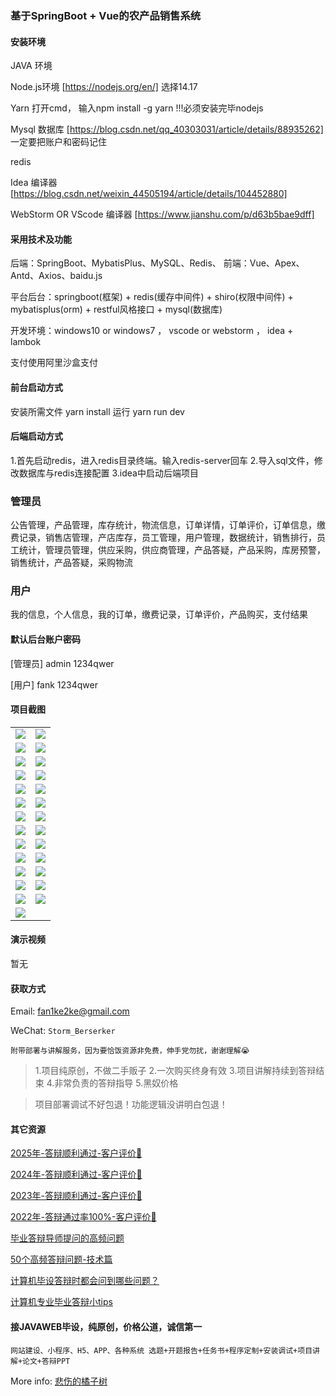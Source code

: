 ### 基于SpringBoot + Vue的农产品销售系统

#### 安装环境

JAVA 环境 

Node.js环境 [https://nodejs.org/en/] 选择14.17

Yarn 打开cmd， 输入npm install -g yarn !!!必须安装完毕nodejs 

Mysql 数据库 [https://blog.csdn.net/qq_40303031/article/details/88935262] 一定要把账户和密码记住

redis 

Idea 编译器 [https://blog.csdn.net/weixin_44505194/article/details/104452880]

WebStorm OR VScode 编译器 [https://www.jianshu.com/p/d63b5bae9dff]

#### 采用技术及功能

后端：SpringBoot、MybatisPlus、MySQL、Redis、
前端：Vue、Apex、Antd、Axios、baidu.js


平台后台：springboot(框架) + redis(缓存中间件) + shiro(权限中间件) + mybatisplus(orm) + restful风格接口 + mysql(数据库)

开发环境：windows10 or windows7 ， vscode or webstorm ， idea + lambok

支付使用阿里沙盒支付

#### 前台启动方式

安装所需文件 yarn install 
运行 yarn run dev

#### 后端启动方式

1.首先启动redis，进入redis目录终端。输入redis-server回车
2.导入sql文件，修改数据库与redis连接配置
3.idea中启动后端项目

### 管理员
公告管理，产品管理，库存统计，物流信息，订单详情，订单评价，订单信息，缴费记录，销售店管理，产店库存，员工管理，用户管理，数据统计，销售排行，员工统计，管理员管理，供应采购，供应商管理，产品答疑，产品采购，库房预警，销售统计，产品答疑，采购物流

### 用户
我的信息，个人信息，我的订单，缴费记录，订单评价，产品购买，支付结果

#### 默认后台账户密码

[管理员]
admin
1234qwer

[用户]
fank
1234qwer

#### 项目截图

|  |  |
|---------------------|---------------------|
| ![](https://fank-bucket-oss.oss-cn-beijing.aliyuncs.com/img/1734395740336.png) | ![](https://fank-bucket-oss.oss-cn-beijing.aliyuncs.com/img/1734396234216.png) |
| ![](https://fank-bucket-oss.oss-cn-beijing.aliyuncs.com/img/1734395722465.png) | ![](https://fank-bucket-oss.oss-cn-beijing.aliyuncs.com/img/1734396225513.png) |
| ![](https://fank-bucket-oss.oss-cn-beijing.aliyuncs.com/img/1734433810791.png) | ![](https://fank-bucket-oss.oss-cn-beijing.aliyuncs.com/img/1734396214632.png) |
| ![](https://fank-bucket-oss.oss-cn-beijing.aliyuncs.com/img/1734433802190.png) | ![](https://fank-bucket-oss.oss-cn-beijing.aliyuncs.com/img/1734396206466.png) |
| ![](https://fank-bucket-oss.oss-cn-beijing.aliyuncs.com/img/1734433792323.png) | ![](https://fank-bucket-oss.oss-cn-beijing.aliyuncs.com/img/1734396197426.png) |
| ![](https://fank-bucket-oss.oss-cn-beijing.aliyuncs.com/img/1734433777545.png) | ![](https://fank-bucket-oss.oss-cn-beijing.aliyuncs.com/img/1734396188442.png) |
| ![](https://fank-bucket-oss.oss-cn-beijing.aliyuncs.com/img/1734433767672.png) | ![](https://fank-bucket-oss.oss-cn-beijing.aliyuncs.com/img/1734396180576.png) |
| ![](https://fank-bucket-oss.oss-cn-beijing.aliyuncs.com/img/1734433753406.png) | ![](https://fank-bucket-oss.oss-cn-beijing.aliyuncs.com/img/1734396169841.png) |
| ![](https://fank-bucket-oss.oss-cn-beijing.aliyuncs.com/img/1734433741800.png) | ![](https://fank-bucket-oss.oss-cn-beijing.aliyuncs.com/img/1734395932079.png) |
| ![](https://fank-bucket-oss.oss-cn-beijing.aliyuncs.com/img/1734396280736.png) | ![](https://fank-bucket-oss.oss-cn-beijing.aliyuncs.com/img/1734395836533.png) |
| ![](https://fank-bucket-oss.oss-cn-beijing.aliyuncs.com/img/1734396268525.png) | ![](https://fank-bucket-oss.oss-cn-beijing.aliyuncs.com/img/1734395813055.png) |
| ![](https://fank-bucket-oss.oss-cn-beijing.aliyuncs.com/img/1734396254785.png) | ![](https://fank-bucket-oss.oss-cn-beijing.aliyuncs.com/img/1734395801760.png) |
| ![](https://fank-bucket-oss.oss-cn-beijing.aliyuncs.com/img/1734396246018.png) | ![](https://fank-bucket-oss.oss-cn-beijing.aliyuncs.com/img/1734395750343.png) |
| ![](https://fank-bucket-oss.oss-cn-beijing.aliyuncs.com/work/936e9baf53eb9a217af4f89c616dc19.png) |

#### 演示视频

暂无

#### 获取方式

Email: fan1ke2ke@gmail.com

WeChat: `Storm_Berserker`

`附带部署与讲解服务，因为要恰饭资源非免费，伸手党勿扰，谢谢理解😭`

> 1.项目纯原创，不做二手贩子 2.一次购买终身有效 3.项目讲解持续到答辩结束 4.非常负责的答辩指导 5.黑奴价格

> 项目部署调试不好包退！功能逻辑没讲明白包退！

#### 其它资源

[2025年-答辩顺利通过-客户评价🍜](https://berserker287.github.io/2025/06/18/2025%E5%B9%B4%E7%AD%94%E8%BE%A9%E9%A1%BA%E5%88%A9%E9%80%9A%E8%BF%87/)

[2024年-答辩顺利通过-客户评价👻](https://berserker287.github.io/2024/06/06/2024%E5%B9%B4%E7%AD%94%E8%BE%A9%E9%A1%BA%E5%88%A9%E9%80%9A%E8%BF%87/)

[2023年-答辩顺利通过-客户评价🐢](https://berserker287.github.io/2023/06/14/2023%E5%B9%B4%E7%AD%94%E8%BE%A9%E9%A1%BA%E5%88%A9%E9%80%9A%E8%BF%87/)

[2022年-答辩通过率100%-客户评价🐣](https://berserker287.github.io/2022/05/25/%E9%A1%B9%E7%9B%AE%E4%BA%A4%E6%98%93%E8%AE%B0%E5%BD%95/)

[毕业答辩导师提问的高频问题](https://berserker287.github.io/2023/06/13/%E6%AF%95%E4%B8%9A%E7%AD%94%E8%BE%A9%E5%AF%BC%E5%B8%88%E6%8F%90%E9%97%AE%E7%9A%84%E9%AB%98%E9%A2%91%E9%97%AE%E9%A2%98/)

[50个高频答辩问题-技术篇](https://berserker287.github.io/2023/06/13/50%E4%B8%AA%E9%AB%98%E9%A2%91%E7%AD%94%E8%BE%A9%E9%97%AE%E9%A2%98-%E6%8A%80%E6%9C%AF%E7%AF%87/)

[计算机毕设答辩时都会问到哪些问题？](https://www.zhihu.com/question/31020988)

[计算机专业毕业答辩小tips](https://zhuanlan.zhihu.com/p/145911029)


#### 接JAVAWEB毕设，纯原创，价格公道，诚信第一

`网站建设、小程序、H5、APP、各种系统 选题+开题报告+任务书+程序定制+安装调试+项目讲解+论文+答辩PPT`

More info: [悲伤的橘子树](https://berserker287.github.io/)
